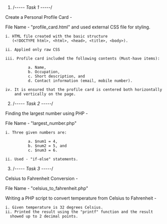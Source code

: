 1. /*----- Task 1 -----*/
   
Create a Personal Profile Card -

File Name - "profile_card.html" and used external CSS file for styling.

    i. HTML file created with the basic structure 
       (<!DOCTYPE html>, <html>, <head>, <title>, <body>).
    
    ii. Applied only raw CSS
 
    iii. Profile card included the following contents (Must-have items):
 
              a. Name,
              b. Occupation,
              c. Short description, and
              d. Contact information (email, mobile number).
 
    iv. It is ensured that the profile card is centered both horizontally 
        and vertically on the page.

2. /*----- Task 2 -----*/

 Finding the largest number using PHP -

 File Name - "largest_number.php"

    i. Three given numbers are:
              
              a. $num1 = 4,
              b. $num2 = 5, and
              c. $num3 = 6.
 
    ii. Used - "if-else" statements.

3. /*----- Task 3 -----*/

 Celsius to Fahrenheit Conversion -

File Name - "celsius_to_fahrenheit.php"

Writing a PHP script to convert temperature from Celsius to Fahrenheit -
         
    i. Given temperature is 32 degrees Celsius.
    ii. Printed the result using the "printf" function and the result 
      showed up to 2 decimal points.



